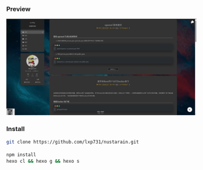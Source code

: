 ### Preview

![preview](./source/_posts/README.md/preview.png)

### Install

```bash
git clone https://github.com/lxp731/nustarain.git

npm install
hexo cl && hexo g && hexo s
```
